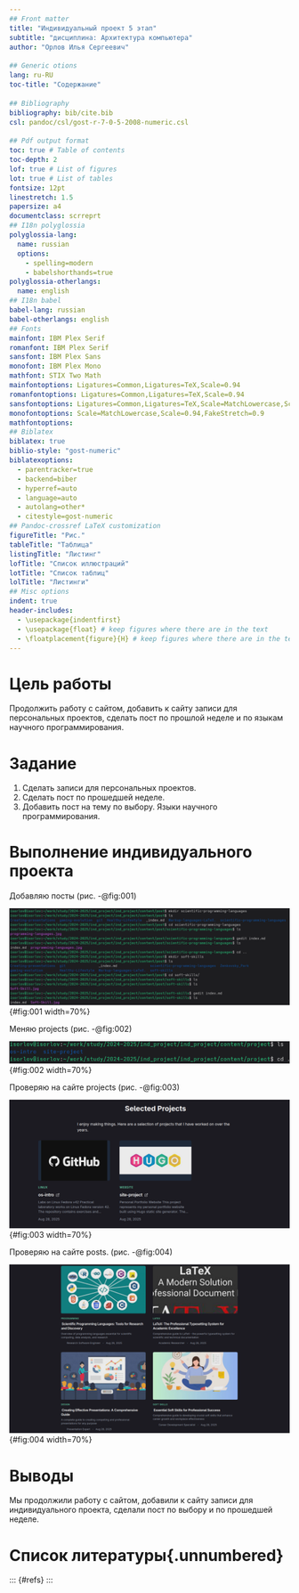 ```yaml
---
## Front matter
title: "Индивидуальный проект 5 этап"
subtitle: "дисциплина: Архитектура компьютера"
author: "Орлов Илья Сергеевич"

## Generic otions
lang: ru-RU
toc-title: "Содержание"

## Bibliography
bibliography: bib/cite.bib
csl: pandoc/csl/gost-r-7-0-5-2008-numeric.csl

## Pdf output format
toc: true # Table of contents
toc-depth: 2
lof: true # List of figures
lot: true # List of tables
fontsize: 12pt
linestretch: 1.5
papersize: a4
documentclass: scrreprt
## I18n polyglossia
polyglossia-lang:
  name: russian
  options:
	- spelling=modern
	- babelshorthands=true
polyglossia-otherlangs:
  name: english
## I18n babel
babel-lang: russian
babel-otherlangs: english
## Fonts
mainfont: IBM Plex Serif
romanfont: IBM Plex Serif
sansfont: IBM Plex Sans
monofont: IBM Plex Mono
mathfont: STIX Two Math
mainfontoptions: Ligatures=Common,Ligatures=TeX,Scale=0.94
romanfontoptions: Ligatures=Common,Ligatures=TeX,Scale=0.94
sansfontoptions: Ligatures=Common,Ligatures=TeX,Scale=MatchLowercase,Scale=0.94
monofontoptions: Scale=MatchLowercase,Scale=0.94,FakeStretch=0.9
mathfontoptions:
## Biblatex
biblatex: true
biblio-style: "gost-numeric"
biblatexoptions:
  - parentracker=true
  - backend=biber
  - hyperref=auto
  - language=auto
  - autolang=other*
  - citestyle=gost-numeric
## Pandoc-crossref LaTeX customization
figureTitle: "Рис."
tableTitle: "Таблица"
listingTitle: "Листинг"
lofTitle: "Список иллюстраций"
lotTitle: "Список таблиц"
lolTitle: "Листинги"
## Misc options
indent: true
header-includes:
  - \usepackage{indentfirst}
  - \usepackage{float} # keep figures where there are in the text
  - \floatplacement{figure}{H} # keep figures where there are in the text
---
```


# Цель работы

Продолжить работу с сайтом, добавить к сайту записи для персональных проектов, сделать пост по прошлой неделе и по языкам научного программирования.

# Задание

1. Сделать записи для персональных проектов.
2. Сделать пост по прошедшей неделе.
3. Добавить пост на тему по выбору. Языки научного программирования.

# Выполнение индивидуального проекта

Добавляю посты (рис. -@fig:001)

![index.md и изображение](image/1.png){#fig:001 width=70%}

Меняю projects (рис. -@fig:002)

![Заменил на свои файлы](image/2.png){#fig:002 width=70%}

Проверяю на сайте projects (рис. -@fig:003)

![Сверяю](image/3.png){#fig:003 width=70%}

Проверяю на сайте posts. (рис. -@fig:004)

![Сверяю](image/4.png){#fig:004 width=70%}

# Выводы

Мы продолжили работу с сайтом, добавили к сайту записи для индивидуального проекта, сделали пост по выбору и по прошедшей неделе.

# Список литературы{.unnumbered}

::: {#refs}
:::
